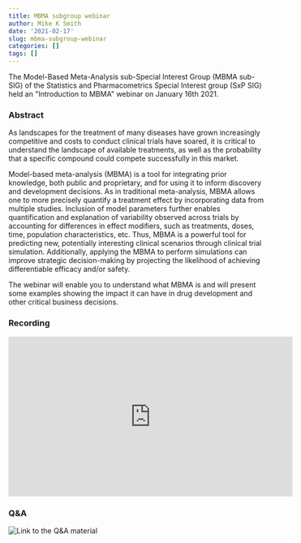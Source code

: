 ```yaml
--- 
title: MBMA subgroup webinar 
author: Mike K Smith 
date: '2021-02-17' 
slug: mbma-subgroup-webinar 
categories: [] 
tags: [] 
---
```


The Model-Based Meta-Analysis sub-Special Interest Group (MBMA sub-SIG) of the
Statistics and Pharmacometrics Special Interest group (SxP SIG) held an
"Introduction to MBMA" webinar on January 16th 2021.

### Abstract 

As landscapes for the treatment of many diseases have grown
increasingly competitive and costs to conduct clinical trials have soared, it is
critical to understand the landscape of available treatments, as well as the
probability that a specific compound could compete successfully in this market.

Model-based meta-analysis (MBMA) is a tool for integrating prior knowledge, both
public and proprietary, and for using it to inform discovery and development
decisions. As in traditional meta-analysis, MBMA allows one to more precisely
quantify a treatment effect by incorporating data from multiple studies.
Inclusion of model parameters further enables quantification and explanation of
variability observed across trials by accounting for differences in effect
modifiers, such as treatments, doses, time, population characteristics, etc.
Thus, MBMA is a powerful tool for predicting new, potentially interesting
clinical scenarios through clinical trial simulation. Additionally, applying the
MBMA to perform simulations can improve strategic decision-making by projecting
the likelihood of achieving differentiable efficacy and/or safety.

The webinar will enable you to understand what MBMA is and will present some
examples showing the impact it can have in drug development and other critical
business decisions.

### Recording
<iframe width="560" height="315" src="https://www.youtube.com/watch?v=snoeQYR1ErQ?rel=0" frameborder="0" allowfullscreen></iframe>

### Q&A
![Link to the Q&A material]()
